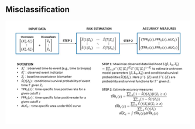
<!-- README.md is generated from README.Rmd. Please edit that file -->

## Misclassification

![](flowchart/flowchart-misclassification.jpg)
